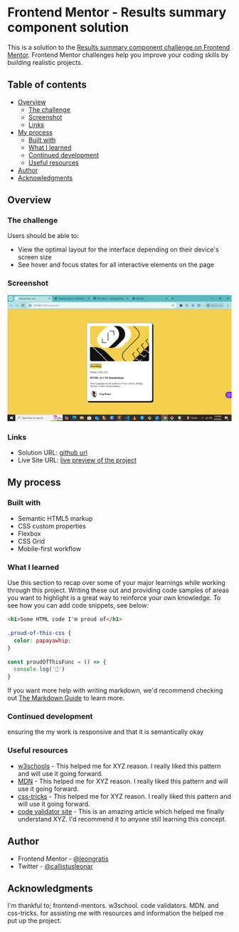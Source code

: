 # Frontend Mentor - Results summary component solution

This is a solution to the [Results summary component challenge on Frontend Mentor](https://www.frontendmentor.io/challenges/results-summary-component-CE_K6s0maV). Frontend Mentor challenges help you improve your coding skills by building realistic projects. 

## Table of contents

- [Overview](#overview)
  - [The challenge](#the-challenge)
  - [Screenshot](#screenshot)
  - [Links](#links)
- [My process](#my-process)
  - [Built with](#built-with)
  - [What I learned](#what-i-learned)
  - [Continued development](#continued-development)
  - [Useful resources](#useful-resources)
- [Author](#author)
- [Acknowledgments](#acknowledgments)



## Overview

### The challenge

Users should be able to:

- View the optimal layout for the interface depending on their device's screen size
- See hover and focus states for all interactive elements on the page


### Screenshot

![](<Screenshot (59).png>)



### Links

- Solution URL: [github url](https://github.com/leongratis/blog-preview-card "github")
- Live Site URL: [live preview of the project](https://leongratis.github.io/blog-preview-card/ "preview")

## My process

### Built with

- Semantic HTML5 markup
- CSS custom properties
- Flexbox
- CSS Grid
- Mobile-first workflow


### What I learned

Use this section to recap over some of your major learnings while working through this project. Writing these out and providing code samples of areas you want to highlight is a great way to reinforce your own knowledge.
To see how you can add code snippets, see below:

```html
<h1>Some HTML code I'm proud of</h1>
```
```css
.proud-of-this-css {
  color: papayawhip;
}
```
```js
const proudOfThisFunc = () => {
  console.log('🎉')
}
```

If you want more help with writing markdown, we'd recommend checking out [The Markdown Guide](https://www.markdownguide.org/) to learn more.

### Continued development

ensuring the my work is responsive and that it is semantically okay



### Useful resources

- [w3schools](https://www.w3schools.com/) - This helped me for XYZ reason. I really liked this pattern and will use it going forward.
- [MDN](https://developer.mozilla.org/en-US/) - This helped me for XYZ reason. I really liked this pattern and will use it going forward.
- [css-tricks](https://css-tricks.com/) - This helped me for XYZ reason. I really liked this pattern and will use it going forward.
- [code validator site](https://validator.w3.org/nu/#file) - This is an amazing article which helped me finally understand XYZ. I'd recommend it to anyone still learning this concept.



## Author


- Frontend Mentor - [@leongratis](https://www.frontendmentor.io/profile/leongratis)
- Twitter - [@callistusleonar](https://www.twitter.com/callistusleonar)



## Acknowledgments

I'm thankful to; 
frontend-mentors.
w3school.
code validators.
MDN. 
and css-tricks. 
for assisting me with resources and information the helped me put up the project. 
